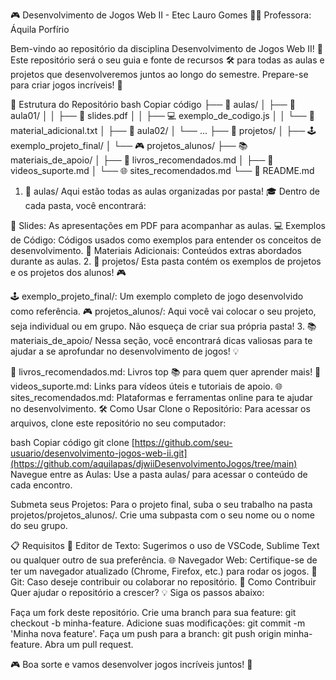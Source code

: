 🎮 Desenvolvimento de Jogos Web II - Etec Lauro Gomes
👩‍🏫 Professora: Áquila Porfírio

Bem-vindo ao repositório da disciplina Desenvolvimento de Jogos Web II! 🚀 Este repositório será o seu guia e fonte de recursos 🛠️ para todas as aulas e projetos que desenvolveremos juntos ao longo do semestre. Prepare-se para criar jogos incríveis! 🎉

📂 Estrutura do Repositório
bash
Copiar código
├── 📁 aulas/
│   ├── 📁 aula01/
│   │   ├── 📄 slides.pdf
│   │   ├── 💻 exemplo_de_codigo.js
│   │   └── 📜 material_adicional.txt
│   ├── 📁 aula02/
│   └── ...
├── 📁 projetos/
│   ├── 🕹️ exemplo_projeto_final/
│   └── 🎮 projetos_alunos/
├── 📚 materiais_de_apoio/
│   ├── 📖 livros_recomendados.md
│   ├── 🎥 videos_suporte.md
│   └── 🌐 sites_recomendados.md
└── 📝 README.md
1. 📁 aulas/
Aqui estão todas as aulas organizadas por pasta! 🎓 Dentro de cada pasta, você encontrará:

📄 Slides: As apresentações em PDF para acompanhar as aulas.
💻 Exemplos de Código: Códigos usados como exemplos para entender os conceitos de desenvolvimento.
📜 Materiais Adicionais: Conteúdos extras abordados durante as aulas.
2. 📁 projetos/
Esta pasta contém os exemplos de projetos e os projetos dos alunos! 🎮

🕹️ exemplo_projeto_final/: Um exemplo completo de jogo desenvolvido como referência.
🎮 projetos_alunos/: Aqui você vai colocar o seu projeto, seja individual ou em grupo. Não esqueça de criar sua própria pasta!
3. 📚 materiais_de_apoio/
Nessa seção, você encontrará dicas valiosas para te ajudar a se aprofundar no desenvolvimento de jogos! 💡

📖 livros_recomendados.md: Livros top 📚 para quem quer aprender mais!
🎥 videos_suporte.md: Links para vídeos úteis e tutoriais de apoio.
🌐 sites_recomendados.md: Plataformas e ferramentas online para te ajudar no desenvolvimento.
🛠️ Como Usar
Clone o Repositório: Para acessar os arquivos, clone este repositório no seu computador:

bash
Copiar código
git clone [https://github.com/seu-usuario/desenvolvimento-jogos-web-ii.git](https://github.com/aquilapas/djwiiDesenvolvimentoJogos/tree/main)
Navegue entre as Aulas: Use a pasta aulas/ para acessar o conteúdo de cada encontro.

Submeta seus Projetos: Para o projeto final, suba o seu trabalho na pasta projetos/projetos_alunos/. Crie uma subpasta com o seu nome ou o nome do seu grupo.

📋 Requisitos
📝 Editor de Texto: Sugerimos o uso de VSCode, Sublime Text ou qualquer outro de sua preferência.
🌐 Navegador Web: Certifique-se de ter um navegador atualizado (Chrome, Firefox, etc.) para rodar os jogos.
🐙 Git: Caso deseje contribuir ou colaborar no repositório.
🌟 Como Contribuir
Quer ajudar o repositório a crescer? 💡 Siga os passos abaixo:

Faça um fork deste repositório.
Crie uma branch para sua feature: git checkout -b minha-feature.
Adicione suas modificações: git commit -m 'Minha nova feature'.
Faça um push para a branch: git push origin minha-feature.
Abra um pull request.

🎮 Boa sorte e vamos desenvolver jogos incríveis juntos! 💪
